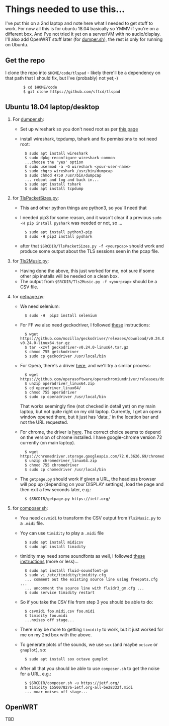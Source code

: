 # Things needed to use this...

I've put this on a 2nd laptop and note here what I needed to get
stuff to work.  For now all this is for ubuntu 18.04 basically so YMMV if
you're on a different box. And I've not tried it yet on a server/VM with
no audio/display.  I'll also add OpenWRT stuff later (for
[dumper.sh](dumper.sh)), the rest is only for running on Ubuntu.

## Get the repo

I clone the repo into ``$HOME/code/tlspad`` - likely there'll be a dependency
on that path that I should fix, but I've (probably) not yet;-)

            $ cd $HOME/code
            $ git clone https://github.com/sftcd/tlspad

## Ubuntu 18.04 laptop/desktop 

1. For [dumper.sh](dumper.sh):

    - Set up wireshark so you don't need root as per [this page](https://superuser.com/questions/319865/how-to-set-up-wireshark-to-run-without-root-on-debian)
    - install wireshark, tcpdump, tshark and fix permissions to not need root:

            $ sudo apt install wireshark
            $ sudo dpkg-reconfigure wireshark-common
            ...choose the 'yes' option
            $ sudo usermod -a -G wireshark <your-user-name>
            $ sudo chgrp wireshark /usr/bin/dumpcap
            $ sudo chmod 4750 /usr/bin/dumpcap
            ... reboot and log and back in...
            $ sudo apt install tshark
            $ sudo apt install tcpdump

1. for [TlsPacketSizes.py](TlsPacketSizes.py):

    - This and other python things are python3, so you'll need that
    - I needed pip3 for some reason, and it wasn't clear if a previous
    ``sudo -H pip install pyshark`` was needed or not, so ...


            $ sudo apt install python3-pip
            $ sudo -H pip3 install pyshark

    - after that ``$SRCDIR/TlsPacketSizes.py -f <yourpcap>`` should work and
    produce some output about the TLS sessions seen in the pcap file.

1. for [Tls2Music.py](Tls2Music.py):

    - Having done the above, this just worked for me, not sure if some other pip installs will be
    needed on a clean box.
    - The output from ``$SRCDIR/Tls2Music.py -f <yourpcap>`` should be a CSV file.

1. for [getpage.py](getpage.py):

    - We need selenium:

            $ sudo -H  pip3 install selenium

    - For FF we also need geckodriver, I followed [these](https://askubuntu.com/questions/870530/how-to-install-geckodriver-in-ubuntu) instructions:

            $ wget https://github.com/mozilla/geckodriver/releases/download/v0.24.0/geckodriver-v0.24.0-linux64.tar.gz
            $ tar -xzvf geckodriver-v0.24.0-linux64.tar.gz
            $ chmod 755 getckodriver
            $ sudo cp geckodriver /usr/local/bin

    - For Opera, there's a driver [here](https://github.com/operasoftware/operachromiumdriver/releases), and we'll try
        a similar process:

            $ wget https://github.com/operasoftware/operachromiumdriver/releases/download/v.2.42/operadriver_linux64.zip
            $ unzip operadriver_linux64.zip
            $ cd operadriver_linux64/
            $ chmod 755 operadriver
            $ sudo cp operadriver /usr/local/bin

        That works seemingly fine (not checked in detail yet) on my main laptop, but
        not quite right on my old laptop. Currently, I get an opera window opened 
        there, but it just has 'data:,' in the location bar and not the URL 
        requested.

    - For chrome, the driver is [here](https://sites.google.com/a/chromium.org/chromedriver/downloads). The
        correct choice seems to depend on the version of chrome installed. I have google-chrome version
        72 currently (on main laptop).

            $ wget https://chromedriver.storage.googleapis.com/72.0.3626.69/chromedriver_linux64.zip
            $ unzip chromedriver_linux64.zip
            $ chmod 755 chromedriver
            $ sudo cp chomedriver /usr/local/bin

    - The ``getpage.py`` should work if given a URL, the headless browser will
    pop up (depending on your DISPLAY settings), load the page and then exit a few
    seconds later, e.g.:

            $ $SRCDIR/getpage.py https://ietf.org/

1. for [composer.sh](composer.sh):

    - You need ``csvmidi`` to transform the CSV output from ``Tls2Music.py`` to a ``.midi`` file.
    - Yoy can use ``timidity`` to play a ``.midi`` file

            $ sudo apt install midicsv
            $ sudo apt install timidity

	- timidity may need some soundfonts as well, I followed [these instructions](https://unix.stackexchange.com/questions/97883/timidity-no-instrument-mapped-to-tone-bank-0-no-idea-which-one-is-missing) (more or less)...

			$ sudo apt install fluid-soundfont-gm
			$ sudo vi /etc/timidity/timidity.cfg
			... comment out the existing source line using freepats.cfg ...
			... uncomment the source line with fluidr3_gm.cfg ...
			$ sudo service timidity restart

    - So if you take the CSV file from  step 3 you should be able to do:

            $ csvmidi foo.midi.csv foo.midi
            $ timidity foo.midi
            ...noises off stage...

    - There may be more to getting ``timidity`` to work, but it just worked for me on
    my 2nd box with the above. 

    - To generate plots of the sounds, we use ``sox`` (and maybe ``octave`` or ``gnuplot``), so:

            $ sudo apt install sox octave gunplot

	- After all that you should be able to use ``composer.sh`` to get the noise for a URL, e.g.:

			$ $SRCDIR/composer.sh -u https://ietf.org/
			$ timidity 1550078276-ietf.org-all-be28332f.midi
			... moar noises off stage...


## OpenWRT

TBD



